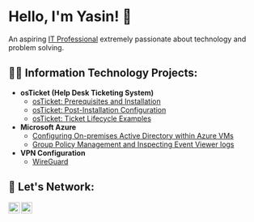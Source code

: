 <h1>Hello, I'm Yasin! 🚀</h1>
<p>An aspiring <a href="https://www.linkedin.com/in/YasinAlesmael/" target="_blank">IT Professional</a> extremely passionate about technology and problem solving.</p>

<h2>👨‍💻 Information Technology Projects:</h2>

- <b>osTicket (Help Desk Ticketing System)</b>
  - [osTicket: Prerequisites and Installation](https://github.com/yasinalesmael/osticket-prereqs)
  - [osTicket: Post-Installation Configuration](https://github.com/yasinalesmael/post-install-config)
  - [osTicket: Ticket Lifecycle Examples](https://github.com/yasinalesmael/ticket-lifecycle)
- <b>Microsoft Azure</b>
  - [Configuring On-premises Active Directory within Azure VMs](https://github.com/yasinalesmael/configure-ad)
  - [Group Policy Management and Inspecting Event Viewer logs](https://github.com/yasinalesmael/gpm-eventvwr)
- <b>VPN Configuration</b>
  - [WireGuard](https://github.com/yasinalesmael/wireguard-config)

<h2>🤝 Let's Network:</h2>
<p>
  <a href="https://linkedin.com/in/YasinAlesmael" target="_blank">
    <img align="left" alt="Yasin | LinkedIn" width="22px" src="https://cdn.jsdelivr.net/npm/simple-icons@v3/icons/linkedin.svg" />
  </a>
  <a href="mailto:yasin@alesmael.com" target="_blank">
    <img align="left" alt="Yasin | Email" width="22px" src="https://cdn.jsdelivr.net/npm/simple-icons@v3/icons/gmail.svg" />
  </a>
</p>
